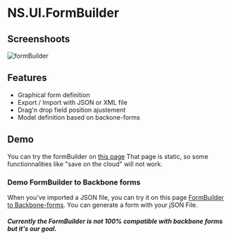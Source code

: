 # NS.UI.FormBuilder

## Screenshoots

![formBuilder](https://bfc338e5d0f8ee39c10a706464e4731eb4bd4d7a.googledrive.com/host/0B363_4UXLoNhUWhTOWhCbXlQQ2s/form.jpg)

## Features

* Graphical form definition
* Export / Import with JSON or XML file
* Drag'n drop field position ajustement
* Model definition based on backone-forms

## Demo

You can try the formBuilder on [this page](http://naturalsolutions.github.io/NS.UI.FormBuilder/)
That page is static, so some functionnalities like "save on the cloud" will not work.

### Demo FormBuilder to Backbone forms

When you've imported a JSON file, you can try it on this page [FormBuilder to Backbone-forms](http://amiceli.github.io/FormBuilderToBBForms/).
You can generate a form with your jSON File.

##### Currently the FormBuilder is not 100% compatible with backbone forms but it's our goal.